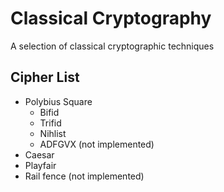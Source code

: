 # Classical Cryptography
A selection of classical cryptographic techniques
 
## Cipher List

* Polybius Square 
  * Bifid
  * Trifid
  * Nihlist
  * ADFGVX (not implemented)
* Caesar
* Playfair
* Rail fence (not implemented)
